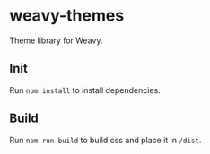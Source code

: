 # weavy-themes

Theme library for Weavy.

## Init

Run `npm install` to install dependencies.

## Build

Run `npm run build` to build css and place it in `/dist`.
